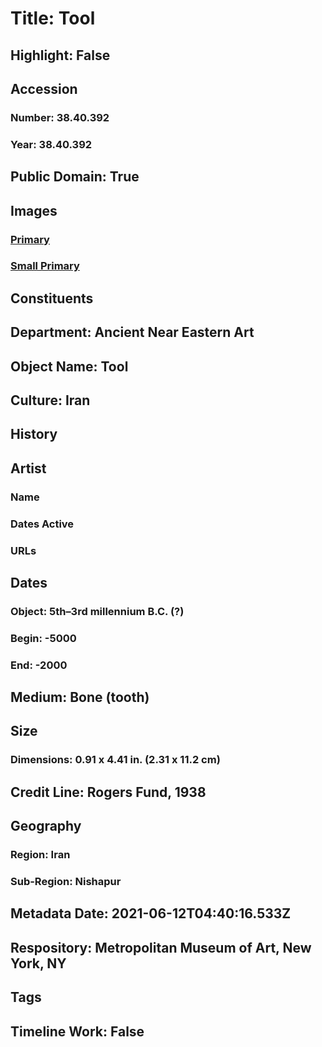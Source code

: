 # Title: Tool
## Highlight: False
## Accession
### Number: 38.40.392
### Year: 38.40.392
## Public Domain: True
## Images
### [Primary](https://images.metmuseum.org/CRDImages/an/original/DP122460.jpg)
### [Small Primary](https://images.metmuseum.org/CRDImages/an/web-large/DP122460.jpg)
## Constituents
## Department: Ancient Near Eastern Art
## Object Name: Tool
## Culture: Iran
## History
## Artist
### Name
### Dates Active
### URLs
## Dates
### Object: 5th–3rd millennium B.C. (?)
### Begin: -5000
### End: -2000
## Medium: Bone (tooth)
## Size
### Dimensions: 0.91 x 4.41 in. (2.31 x 11.2 cm)
## Credit Line: Rogers Fund, 1938
## Geography
### Region: Iran
### Sub-Region: Nishapur
## Metadata Date: 2021-06-12T04:40:16.533Z
## Respository: Metropolitan Museum of Art, New York, NY
## Tags
## Timeline Work: False